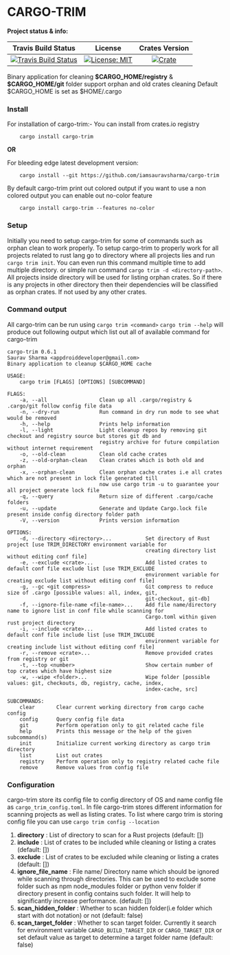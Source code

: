 # CARGO-TRIM

**Project status & info:**

| Travis Build Status | License | Crates Version |
| :-----------------: | :-----: | :------------: |
| [![Travis Build Status][build_badge]][build_link] | [![License: MIT][license_badge]][license_link] | [![Crate][cratesio_badge]][cratesio_link] |

Binary application for cleaning __\$CARGO_HOME/registry__  & __\$CARGO_HOME/git__ folder support orphan and old crates cleaning
Default \$CARGO_HOME is set as \$HOME/.cargo

### Install

For installation of cargo-trim:-
You can install from crates.io registry
```
    cargo install cargo-trim
```
__OR__

For bleeding edge latest development version:
```
    cargo install --git https://github.com/iamsauravsharma/cargo-trim
```

By default cargo-trim print out colored output if you want to use a non colored output you can enable out no-color feature
```
    cargo install cargo-trim --features no-color
```

### Setup
Initially you need to setup cargo-trim for some of commands such as orphan clean to work properly.
To setup cargo-trim to properly work for all projects related to rust lang go to directory where all projects lies and run
`cargo trim init`. You can even run this command multiple time to add multiple directory.
or simple run command `cargo trim -d <directory-path>`. All projects inside directory will be used for listing orphan crates. So
if there is any projects in other directory then their dependencies will be classified as orphan crates. If not used by any
other crates.

### Command output
All cargo-trim can be run using `cargo trim <command>`
`cargo trim --help` will produce out following output which list out all of available command for cargo-trim
```
cargo-trim 0.6.1
Saurav Sharma <appdroiddeveloper@gmail.com>
Binary application to cleanup $CARGO_HOME cache

USAGE:
    cargo trim [FLAGS] [OPTIONS] [SUBCOMMAND]

FLAGS:
    -a, --all                 Clean up all .cargo/registry & .cargo/git follow config file data
    -n, --dry-run             Run command in dry run mode to see what would be removed
    -h, --help                Prints help information
    -l, --light               Light cleanup repos by removing git checkout and registry source but stores git db and
                              registry archive for future compilation without internet requirement
    -o, --old-clean           Clean old cache crates
    -z, --old-orphan-clean    Clean crates which is both old and orphan
    -x, --orphan-clean        Clean orphan cache crates i.e all crates which are not present in lock file generated till
                              now use cargo trim -u to guarantee your all project generate lock file
    -q, --query               Return size of different .cargo/cache folders
    -u, --update              Generate and Update Cargo.lock file present inside config directory folder path
    -V, --version             Prints version information

OPTIONS:
    -d, --directory <directory>...           Set directory of Rust project [use TRIM_DIRECTORY environment variable for
                                             creating directory list without editing conf file]
    -e, --exclude <crate>...                 Add listed crates to default conf file exclude list [use TRIM_EXCLUDE
                                             environment variable for creating exclude list without editing conf file]
    -g, --gc <git compress>                  Git compress to reduce size of .cargo [possible values: all, index, git,
                                             git-checkout, git-db]
    -f, --ignore-file-name <file-name>...    Add file name/directory name to ignore list in conf file while scanning for
                                             Cargo.toml within given rust project directory
    -i, --include <crate>...                 Add listed crates to default conf file include list [use TRIM_INCLUDE
                                             environment variable for creating include list without editing conf file]
    -r, --remove <crate>...                  Remove provided crates from registry or git
    -t, --top <number>                       Show certain number of top crates which have highest size
    -w, --wipe <folder>...                   Wipe folder [possible values: git, checkouts, db, registry, cache, index,
                                             index-cache, src]

SUBCOMMANDS:
    clear       Clear current working directory from cargo cache config
    config      Query config file data
    git         Perform operation only to git related cache file
    help        Prints this message or the help of the given subcommand(s)
    init        Initialize current working directory as cargo trim directory
    list        List out crates
    registry    Perform operation only to registry related cache file
    remove      Remove values from config file
```

### Configuration
cargo-trim store its config file to config directory of OS and name config file as `cargo_trim_config.toml`.
In file cargo-trim stores different information for scanning projects as well as listing crates.
To list where cargo trim is storing config file you can use `cargo trim config --location`
1. __directory__ : List of directory to scan for a Rust projects (default: [])
2. __include__ : List of crates to be included while cleaning or listing a crates (default: [])
3. __exclude__ : List of crates to be excluded while cleaning or listing a crates (default: [])
4. __ignore_file_name__ : File name/ Directory name which should be ignored while scanning through directories. This can be used to exclude some folder
such as npm node_modules folder or python venv folder if directory present in config contains such folder. It will help to significantly increase
performance. (default: [])
5. __scan_hidden_folder__ : Whether to scan hidden folder(i.e folder which start with dot notation) or not (default: false)
6. __scan_target_folder__ : Whether to scan target folder. Currently it search for environment variable `CARGO_BUILD_TARGET_DIR` or `CARGO_TARGET_DIR`
or set default value as target to determine a target folder name (default: false)

[git_link]: https://github.com/iamsauravsharma/cargo-trim

[build_badge]: https://img.shields.io/travis/com/iamsauravsharma/cargo-trim.svg?logo=travis
[build_link]: https://travis-ci.com/iamsauravsharma/cargo-trim

[license_badge]: https://img.shields.io/github/license/iamsauravsharma/cargo-trim.svg
[license_link]: LICENSE

[cratesio_badge]: https://img.shields.io/crates/v/cargo-trim.svg
[cratesio_link]: https://crates.io/crates/cargo-trim

